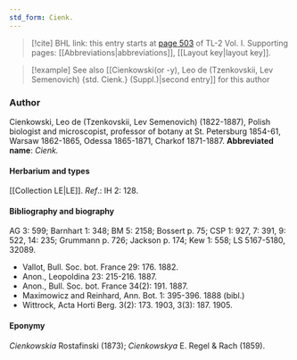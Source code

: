 ```yaml
---
std_form: Cienk.
---
```


> [!cite] BHL link: this entry starts at [page 503](https://www.biodiversitylibrary.org/page/33120634) of TL-2 Vol. I.
> Supporting pages: [[Abbreviations|abbreviations]], [[Layout key|layout key]].

> [!example] See also [[Cienkowski(or -y), Leo de (Tzenkovskii, Lev Semenovich) {std. Cienk.} (Suppl.)|second entry]] for this author

### Author

Cienkowski, Leo de (Tzenkovskii, Lev Semenovich) (1822-1887), Polish biologist and microscopist, professor of botany at St. Petersburg 1854-61, Warsaw 1862-1865, Odessa 1865-1871, Charkof 1871-1887. 
**Abbreviated name**: *Cienk.*

#### Herbarium and types

[[Collection LE|LE]].
*Ref*.: IH 2: 128.

#### Bibliography and biography

AG 3: 599; Barnhart 1: 348; BM 5: 2158; Bossert p. 75; CSP 1: 927, 7: 391, 9: 522, 14: 235; Grummann p. 726; Jackson p. 174; Kew 1: 558; LS 5167-5180, 32089.
- Vallot, Bull. Soc. bot. France 29: 176. 1882.
- Anon., Leopoldina 23: 215-216. 1887.
- Anon., Bull. Soc. bot. France 34(2): 191. 1887.
- Maximowicz and Reinhard, Ann. Bot. 1: 395-396. 1888 (bibl.)
- Wittrock, Acta Horti Berg. 3(2): 173. 1903, 3(3): 187. 1905.

#### Eponymy

*Cienkowskia* Rostafinski (1873); *Cienkowskya* E. Regel & Rach (1859).

